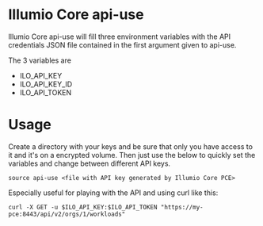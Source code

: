 # Illumio Core api-use

Illumio Core api-use will fill three environment variables with the API credentials JSON file contained in the first argument given to api-use.

The 3 variables are

* ILO_API_KEY
* ILO_API_KEY_ID
* ILO_API_TOKEN

# Usage

Create a directory with your keys and be sure that only you have access to it and it's on a encrypted volume.
Then just use the below to quickly set the variables and change between different API keys.

    source api-use <file with API key generated by Illumio Core PCE>

Especially useful for playing with the API and using curl like this:

    curl -X GET -u $ILO_API_KEY:$ILO_API_TOKEN "https://my-pce:8443/api/v2/orgs/1/workloads"
